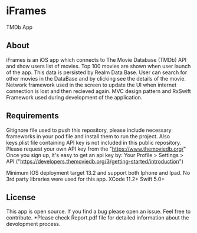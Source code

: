 # iFrames
TMDb App 

## About

iFrames is an iOS app which connects to The Movie Database (TMDb) API and show users list of movies. 
Top 100 movies are shown when user launch of the app. This data is persisted by Realm Data Base. 
User can search for other movies in the DataBase and by clicking see the details of the movie. 
Network framework used in the screen to update the UI when internet connection is lost and then recieved again.	
MVC design pattern and RxSwift Framework used during development of the application.    
	 
## Requirements

 Gitignore file used to push this repository, please include necessary frameworks in your pod file and install them to run the project. 
 Also keys.plist file containing API key is not included in this public repository. Please request your own API key from the "https://www.themoviedb.org/"
 Once you sign up, it's easy to get an api key by: Your Profile > Settings > API  ("https://developers.themoviedb.org/3/getting-started/introduction")
 
 Minimum IOS deployment target 13.2 and support both Iphone and Ipad. No 3rd party libraries were used for this app.
 XCode 11.2+ Swift 5.0+

## License

This app is open source. If you find a bug please open an issue. Feel free to contribute.
*Please check Report.pdf file for detailed information about the devolopment process. 
